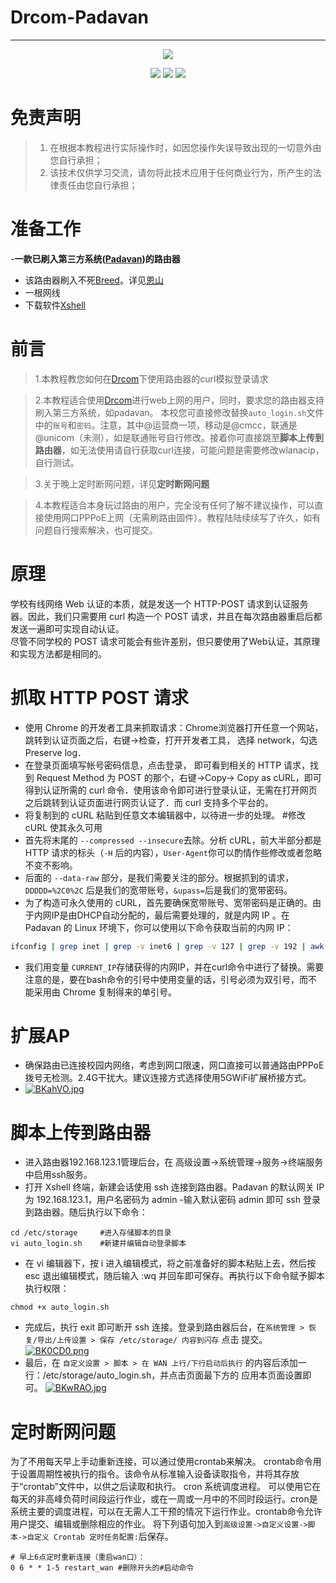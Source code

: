 ﻿# Drcom-Padavan

---

<p align="center">
  <a href="https://opt.cn2qq.com/padavan/"><img src="https://s1.ax1x.com/2020/10/15/07lZZR.png"></a>
</p>
<p align="center">
    <a href="https://github.com/hisaner/Drcom-Padavan"><img src="https://img.shields.io/badge/release-v0.1-brightgreen.svg"></a>
    <a href="http://opt.cn2qq.com/padavan/"><img src="https://img.shields.io/badge/platform-Padavan-blue.svg"></a>
    <a href="https://opensource.org/licenses/GPL-3.0"><img src="https://img.shields.io/badge/license-AGPLv3-blue.svg"></a>
</p>

# 免责声明
> 1. 在根据本教程进行实际操作时，如因您操作失误导致出现的一切意外由您自行承担；
> 2. 该技术仅供学习交流，请勿将此技术应用于任何商业行为，所产生的法律责任由您自行承担；


# 准备工作

-**一款已刷入第三方系统([Padavan](http://opt.cn2qq.com/padavan/))的路由器**
- 该路由器刷入不死[Breed](https://breed.hackpascal.net/)。详见[恩山](https://www.right.com.cn/forum/thread-161906-1-1.html)
- 一根网线
- 下载软件[Xshell](https://www.netsarang.com/zh/xshell/)

# 前言

> 1.本教程教您如何在[Drcom](https://wiki.archlinux.org/index.php/Drcom_(%E7%AE%80%E4%BD%93%E4%B8%AD%E6%96%87))下使用路由器的curl模拟登录请求

> 2.本教程适合使用[Drcom](https://wiki.archlinux.org/index.php/Drcom_(%E7%AE%80%E4%BD%93%E4%B8%AD%E6%96%87))进行web上网的用户，同时，要求您的路由器支持刷入第三方系统，如padavan。
本校您可直接修改替换`auto_login.sh`文件中的`账号`和`密码`。注意，其中@运营商一项，移动是@cmcc，联通是@unicom（未测），如是联通账号自行修改。接着你可直接跳至**脚本上传到路由器**，如无法使用请自行获取curl连接，可能问题是需要修改wlanacip，自行测试。

> 3.关于晚上定时断网问题，详见**定时断网问题**

> 4.本教程适合本身玩过路由的用户，完全没有任何了解不建议操作，可以直接使用网口PPPoE上网（无需刷路由固件）。教程陆陆续续写了许久，如有问题自行搜索解决，也可提交。

# 原理
学校有线网络 Web 认证的本质，就是发送一个 HTTP-POST 请求到认证服务器。因此，我们只需要用 curl 构造一个 POST 请求，并且在每次路由器重启后都发送一遍即可实现自动认证。<br />
尽管不同学校的 POST 请求可能会有些许差别，但只要使用了Web认证，其原理和实现方法都是相同的。

# 抓取 HTTP POST 请求

- 使用 Chrome 的开发者工具来抓取请求：Chrome浏览器打开任意一个网站，跳转到认证页面之后，右键->检查，打开开发者工具， 选择 network，勾选 Preserve log．
- 在登录页面填写帐号密码信息，点击登录， 即可看到相关的 HTTP 请求，找到 Request Method 为 POST 的那个，右键->Copy-> Copy as cURL，即可得到认证所需的 curl 命令．使用该命令即可进行登录认证，无需在打开网页之后跳转到认证页面进行网页认证了．而 curl 支持多个平台的。
- 将复制到的 cURL 粘贴到任意文本编辑器中，以待进一步的处理。
#修改 cURL 使其永久可用
- 首先将末尾的 `--compressed --insecure`去除。分析 cURL，前大半部分都是 HTTP 请求的标头（`-H` 后的内容），`User-Agent`你可以酌情作些修改或者忽略不变不影响。
- 后面的 `--data-raw` 部分，是我们需要关注的部分。根据抓到的请求，`DDDDD=%2C0%2C` 后是我们的宽带账号，`&upass=`后是我们的宽带密码。
- 为了构造可永久使用的 cURL，首先要确保宽带账号、宽带密码是正确的。由于内网IP是由DHCP自动分配的，最后需要处理的，就是内网 IP 。在 Padavan 的 Linux 环境下，你可以使用以下命令获取当前的内网 IP：
```Bash
ifconfig | grep inet | grep -v inet6 | grep -v 127 | grep -v 192 | awk '{print $(NF-2)}' | cut -d ':' -f2
```
- 我们用变量 `CURRENT_IP`存储获得的内网IP，并在curl命令中进行了替换。需要注意的是，要在bash命令的引号中使用变量的话，引号必须为双引号，而不能采用由 Chrome 复制得来的单引号。

# 扩展AP

- 确保路由已连接校园内网络，考虑到网口限速，网口直接可以普通路由PPPoE拨号无检测。2.4G干扰大。建议连接方式选择使用5GWiFi扩展桥接方式。
- [![BKahVO.jpg](https://s1.ax1x.com/2020/10/26/BKahVO.jpg)](https://imgchr.com/i/BKahVO)


# 脚本上传到路由器

- 进入路由器192.168.123.1管理后台，在 高级设置->系统管理->服务->终端服务 中启用ssh服务。
- 打开 Xshell 终端，新建会话使用 ssh 连接到路由器。Padavan 的默认网关 IP 为 192.168.123.1，用户名密码为 admin
-输入默认密码 admin 即可 ssh 登录到路由器。随后执行以下命令：
```
cd /etc/storage		#进入存储脚本的目录
vi auto_login.sh	#新建并编辑自动登录脚本
```
- 在 vi 编辑器下，按 i 进入编辑模式，将之前准备好的脚本粘贴上去，然后按 esc 退出编辑模式，随后输入 :wq 并回车即可保存。再执行以下命令赋予脚本执行权限：
```
chmod +x auto_login.sh
```
- 完成后，执行 exit 即可断开 ssh 连接。登录到路由器后台，在`系统管理 > 恢复/导出/上传设置 > 保存 /etc/storage/ 内容到闪存` 点击 提交。
[![BK0CD0.png](https://s1.ax1x.com/2020/10/26/BK0CD0.png)](https://imgchr.com/i/BK0CD0)
- 最后，在 `自定义设置 > 脚本 > 在 WAN 上行/下行启动后执行` 的内容后添加一行：/etc/storage/auto_login.sh，并点击页面最下方的 应用本页面设置即可。
[![BKwRAO.jpg](https://s1.ax1x.com/2020/10/26/BKwRAO.jpg)](https://imgchr.com/i/BKwRAO)

# 定时断网问题

为了不用每天早上手动重新连接，可以通过使用crontab来解决。
crontab命令用于设置周期性被执行的指令。该命令从标准输入设备读取指令，并将其存放于“crontab”文件中，以供之后读取和执行。
cron 系统调度进程。 可以使用它在每天的非高峰负荷时间段运行作业，或在一周或一月中的不同时段运行。cron是系统主要的调度进程，可以在无需人工干预的情况下运行作业。crontab命令允许用户提交、编辑或删除相应的作业。
将下列语句加入到`高级设置->自定义设置->脚本->自定义 Crontab 定时任务配置:`后保存。
```
# 早上6点定时重新连接（重启wan口）：
0 6 * * 1-5 restart_wan #删除开头的#启动命令
```

